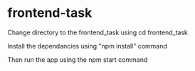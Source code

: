 # frontend-task

Change directory to the frontend_task using cd frontend_task

Install the dependancies using "npm install" command

Then run the app using the npm start command
